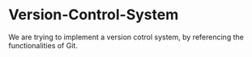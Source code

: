 # Version-Control-System
We are trying to implement a version cotrol system, by referencing the functionalities of Git.
